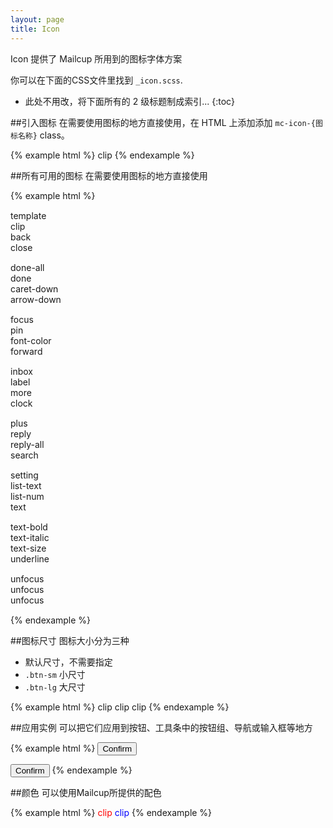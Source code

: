 ```yaml
---
layout: page
title: Icon
---
```


Icon 提供了 Mailcup 所用到的图标字体方案

你可以在下面的CSS文件里找到 `_icon.scss`.

* 此处不用改，将下面所有的 2 级标题制成索引...
{:toc}

##引入图标
在需要使用图标的地方直接使用，在 HTML 上添加添加 `mc-icon-{图标名称}` class。

{% example html %}
<span class="mc-icon-clip"> clip</span>
{% endexample %}

##所有可用的图标
在需要使用图标的地方直接使用

{% example html %}
<div class="row" style="margin:15px 0px 15px 0px">
<div class="col-md-3"><span class="mc-icon-template btn-lg"> template</span></div>
<div class="col-md-3"><span class="mc-icon-clip btn-lg"> clip</span></div>
<div class="col-md-3"><span class="mc-icon-back btn-lg"> back</span></div>
<div class="col-md-3"><span class="mc-icon-close btn-lg"> close</span></div>
</div>
<div class="row" style="margin:15px 0px 15px 0px">
<div class="col-md-3"><span class="mc-icon-done-all btn-lg"> done-all</span></div>
<div class="col-md-3"><span class="mc-icon-done btn-lg"> done</span></div>
<div class="col-md-3"><span class="mc-icon-caret-down btn-lg"> caret-down</span></div>
<div class="col-md-3"><span class="mc-icon-arrow-down btn-lg"> arrow-down</span></div>
</div>
<div class="row" style="margin:15px 0px 15px 0px">
<div class="col-md-3"><span class="mc-icon-focus btn-lg"> focus</span></div>
<div class="col-md-3"><span class="mc-icon-pin btn-lg"> pin</span></div>
<div class="col-md-3"><span class="mc-icon-font-color btn-lg"> font-color</span></div>
<div class="col-md-3"><span class="mc-icon-forward btn-lg"> forward</span></div>
</div>
<div class="row" style="margin:15px 0px 15px 0px">
<div class="col-md-3"><span class="mc-icon-inbox btn-lg"> inbox</span></div>
<div class="col-md-3"><span class="mc-icon-label btn-lg"> label</span></div>
<div class="col-md-3"><span class="mc-icon-more btn-lg"> more</span></div>
<div class="col-md-3"><span class="mc-icon-clock btn-lg"> clock</span></div>
</div>
<div class="row" style="margin:15px 0px 15px 0px">
<div class="col-md-3"><span class="mc-icon-plus btn-lg"> plus</span></div>
<div class="col-md-3"><span class="mc-icon-reply btn-lg"> reply</span></div>
<div class="col-md-3"><span class="mc-icon-reply-all btn-lg"> reply-all</span></div>
<div class="col-md-3"><span class="mc-icon-search btn-lg"> search</span></div>
</div>
<div class="row" style="margin:15px 0px 15px 0px">
<div class="col-md-3"><span class="mc-icon-setting btn-lg"> setting</span></div>
<div class="col-md-3"><span class="mc-icon-list-text btn-lg"> list-text</span></div>
<div class="col-md-3"><span class="mc-icon-list-num btn-lg"> list-num</span></div>
<div class="col-md-3"><span class="mc-icon-text btn-lg"> text</span></div>
</div>
<div class="row" style="margin:15px 0px 15px 0px">
<div class="col-md-3"><span class="mc-icon-text-bold btn-lg"> text-bold</span></div>
<div class="col-md-3"><span class="mc-icon-text-italic btn-lg"> text-italic</span></div>
<div class="col-md-3"><span class="mc-icon-text-size btn-lg"> text-size</span></div>
<div class="col-md-3"><span class="mc-icon-underline btn-lg"> underline</span></div>

</div>
<div class="row" style="margin:15px 0px 15px 0px">
<div class="col-md-3"><span class="mc-icon-unfocus btn-lg"> unfocus</span></div>
<div class="col-md-3"><span class="mc-icon-spam btn-lg"> unfocus</span></div>
<div class="col-md-3"><span class="mc-icon-trash btn-lg"> unfocus</span></div>

</div>
{% endexample %}

##图标尺寸
图标大小分为三种

* 默认尺寸，不需要指定
* `.btn-sm` 小尺寸
* `.btn-lg` 大尺寸

{% example html %}
<span class="mc-icon-clip btn-sm"> clip</span>
<span class="mc-icon-clip"> clip</span>
<span class="mc-icon-clip btn-lg"> clip</span>
{% endexample %}

##应用实例
可以把它们应用到按钮、工具条中的按钮组、导航或输入框等地方

{% example html %}
<button type="button" class="btn btn-default btn-lg" aria-label="Left Align">
  <span class="mc-icon-pin" aria-hidden="true"> Confirm</span>
</button>

<button type="button" class="btn btn-default" aria-label="Left Align">
  <span class="mc-icon-pin" aria-hidden="true"> Confirm</span>
</button>
{% endexample %}

##颜色
可以使用Mailcup所提供的配色

{% example html %}
<span class="mc-icon-clip btn-lg" style="color:red"> clip</span>
<span class="mc-icon-clip btn-lg" style="color:blue"> clip</span>
{% endexample %}